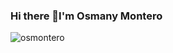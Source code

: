 ### Hi there 👋I'm Osmany Montero

<p> <img src="https://github-readme-stats.vercel.app/api?username=osmontero&count_private=true&show_icons=true" alt="osmontero" /> </p>

